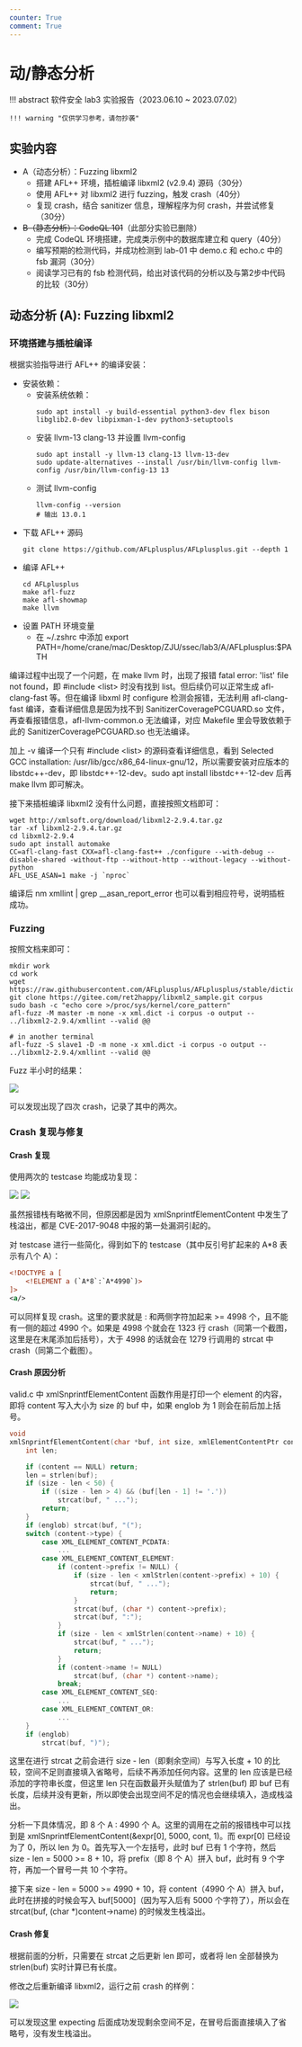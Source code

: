 ```yaml
---
counter: True
comment: True
---
```


# 动/静态分析

!!! abstract
    软件安全 lab3 实验报告（2023.06.10 ~ 2023.07.02）

    !!! warning "仅供学习参考，请勿抄袭"

## 实验内容
- A（动态分析）：Fuzzing libxml2
    - 搭建 AFL++ 环境，插桩编译 libxml2 (v2.9.4) 源码（30分）
    - 使用 AFL++ 对 libxml2 进行 fuzzing，触发 crash（40分）
    - 复现 crash，结合 sanitizer 信息，理解程序为何 crash，并尝试修复（30分）
- ~~B（静态分析）：CodeQL 101~~（此部分实验已删除）
    - 完成 CodeQL 环境搭建，完成类示例中的数据库建立和 query（40分）
    - 编写预期的检测代码，并成功检测到 lab-01 中 demo.c 和 echo.c 中的 fsb 漏洞（30分）
    - 阅读学习已有的 fsb 检测代码，给出对该代码的分析以及与第2步中代码的比较（30分）

## 动态分析 (A): Fuzzing libxml2

### 环境搭建与插桩编译
根据实验指导进行 AFL++ 的编译安装：

- 安装依赖：
    - 安装系统依赖：
        ```shell
        sudo apt install -y build-essential python3-dev flex bison libglib2.0-dev libpixman-1-dev python3-setuptools
        ```
    - 安装 llvm-13 clang-13 并设置 llvm-config
        ```shell
        sudo apt install -y llvm-13 clang-13 llvm-13-dev
        sudo update-alternatives --install /usr/bin/llvm-config llvm-config /usr/bin/llvm-config-13 13
        ```
    - 测试 llvm-config
        ```shell
        llvm-config --version
        # 输出 13.0.1
        ```
- 下载 AFL++ 源码
    ```shell
    git clone https://github.com/AFLplusplus/AFLplusplus.git --depth 1
    ```
- 编译 AFL++
    ```shell
    cd AFLplusplus
    make afl-fuzz
    make afl-showmap
    make llvm
    ```
- 设置 PATH 环境变量
    - 在 ~/.zshrc 中添加 export PATH=/home/crane/mac/Desktop/ZJU/ssec/lab3/A/AFLplusplus:$PATH

编译过程中出现了一个问题，在 make llvm 时，出现了报错 fatal error: 'list' file not found，即 #include <list\> 时没有找到 list。但后续仍可以正常生成 afl-clang-fast 等。但在编译 libxml 时 configure 检测会报错，无法利用 afl-clang-fast 编译，查看详细信息是因为找不到 SanitizerCoveragePCGUARD.<aaa>so 文件，再查看报错信息，afl-llvm-common.o 无法编译，对应 Makefile 里会导致依赖于此的 SanitizerCoveragePCGUARD.<aaa>so 也无法编译。

加上 -v 编译一个只有 #include <list\> 的源码查看详细信息，看到 Selected GCC installation: /usr/lib/gcc/x86_64-linux-gnu/12，所以需要安装对应版本的 libstdc++-dev，即 libstdc++-12-dev。sudo apt install libstdc++-12-dev 后再 make llvm 即可解决。

接下来插桩编译 libxml2 没有什么问题，直接按照文档即可：

```shell
wget http://xmlsoft.org/download/libxml2-2.9.4.tar.gz
tar -xf libxml2-2.9.4.tar.gz
cd libxml2-2.9.4
sudo apt install automake
CC=afl-clang-fast CXX=afl-clang-fast++ ./configure --with-debug --disable-shared -without-ftp --without-http --without-legacy --without-python
AFL_USE_ASAN=1 make -j `nproc`
```

编译后 nm xmllint | grep __asan_report_error 也可以看到相应符号，说明插桩成功。

### Fuzzing
按照文档来即可：

```shell
mkdir work
cd work
wget https://raw.githubusercontent.com/AFLplusplus/AFLplusplus/stable/dictionaries/xml.dict
git clone https://gitee.com/ret2happy/libxml2_sample.git corpus
sudo bash -c "echo core >/proc/sys/kernel/core_pattern"
afl-fuzz -M master -m none -x xml.dict -i corpus -o output -- ../libxml2-2.9.4/xmllint --valid @@

# in another terminal
afl-fuzz -S slave1 -D -m none -x xml.dict -i corpus -o output -- ../libxml2-2.9.4/xmllint --valid @@
```

Fuzz 半小时的结果：

![](/assets/images/sec/software/lab3/fuzz.png)

可以发现出现了四次 crash，记录了其中的两次。

### Crash 复现与修复
#### Crash 复现
使用两次的 testcase 均能成功复现：

![](/assets/images/sec/software/lab3/crash0.png)
![](/assets/images/sec/software/lab3/crash1.png)

虽然报错栈有略微不同，但原因都是因为 xmlSnprintfElementContent 中发生了栈溢出，都是 CVE-2017-9048 中报的第一处漏洞引起的。

对 testcase 进行一些简化，得到如下的 testcase（其中反引号扩起来的 A*8 表示有八个 A）：

```xml
<!DOCTYPE a [
    <!ELEMENT a (`A*8`:`A*4990`)>
]>
<a/>
```

可以同样复现 crash。这里的要求就是 : 和两侧字符加起来 >= 4998 个，且不能有一侧的超过 4990 个。如果是 4998 个就会在 1323 行 crash（同第一个截图，这里是在末尾添加后括号），大于 4998 的话就会在 1279 行调用的 strcat 中 crash（同第二个截图）。

#### Crash 原因分析
valid.c 中 xmlSnprintfElementContent 函数作用是打印一个 element 的内容，即将 content 写入大小为 size 的 buf 中，如果 englob 为 1 则会在前后加上括号。

```c 
void
xmlSnprintfElementContent(char *buf, int size, xmlElementContentPtr content, int englob) {
    int len;

    if (content == NULL) return;
    len = strlen(buf);
    if (size - len < 50) {
        if ((size - len > 4) && (buf[len - 1] != '.'))
            strcat(buf, " ...");
        return;
    }
    if (englob) strcat(buf, "(");
    switch (content->type) {
        case XML_ELEMENT_CONTENT_PCDATA:
            ...
        case XML_ELEMENT_CONTENT_ELEMENT:
            if (content->prefix != NULL) {
                if (size - len < xmlStrlen(content->prefix) + 10) {
                    strcat(buf, " ...");
                    return;
                }
                strcat(buf, (char *) content->prefix);
                strcat(buf, ":");
            }
            if (size - len < xmlStrlen(content->name) + 10) {
                strcat(buf, " ...");
                return;
            }
            if (content->name != NULL)
                strcat(buf, (char *) content->name);
            break;
        case XML_ELEMENT_CONTENT_SEQ:
            ...
        case XML_ELEMENT_CONTENT_OR:
            ...
    }
    if (englob)
        strcat(buf, ")");
```

这里在进行 strcat 之前会进行 size - len（即剩余空间）与写入长度 + 10 的比较，空间不足则直接填入省略号，后续不再添加任何内容。这里的 len 应该是已经添加的字符串长度，但这里 len 只在函数最开头赋值为了 strlen(buf) 即 buf 已有长度，后续并没有更新，所以即使会出现空间不足的情况也会继续填入，造成栈溢出。

分析一下具体情况，即 8 个 A : 4990 个 A。这里的调用在之前的报错栈中可以找到是 xmlSnprintfElementContent(&expr[0], 5000, cont, 1)。而 expr[0] 已经设为了 0，所以 len 为 0。首先写入一个左括号，此时 buf 已有 1 个字符，然后 size - len = 5000 >= 8 + 10，将 prefix（即 8 个 A）拼入 buf，此时有 9 个字符，再加一个冒号一共 10 个字符。

接下来 size - len = 5000 >= 4990 + 10，将 content（4990 个 A）拼入 buf，此时在拼接的时候会写入 buf[5000]（因为写入后有 5000 个字符了），所以会在 strcat(buf, (char *)content->name) 的时候发生栈溢出。

#### Crash 修复
根据前面的分析，只需要在 strcat 之后更新 len 即可，或者将 len 全部替换为 strlen(buf) 实时计算已有长度。

修改之后重新编译 libxml2，运行之前 crash 的样例：

![](/assets/images/sec/software/lab3/fix.png)

可以发现这里 expecting 后面成功发现剩余空间不足，在冒号后面直接填入了省略号，没有发生栈溢出。
